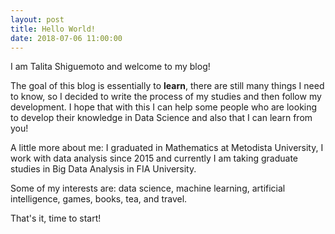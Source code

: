 ```yaml
---
layout: post
title: Hello World!
date: 2018-07-06 11:00:00
---
```


I am Talita Shiguemoto and welcome to my blog!

The goal of this blog is essentially to **learn**, there are still many things I need to know, so I decided to write the process of my studies and then follow my development.
I hope that with this I can help some people who are looking to develop their knowledge in Data Science and also that I can learn from you!

A little more about me: I graduated in Mathematics at Metodista University, I work with data analysis since 2015 and currently I am taking graduate studies in Big Data Analysis in FIA University.

Some of my interests are: data science, machine learning, artificial intelligence, games, books, tea, and travel.

That's it, time to start!


